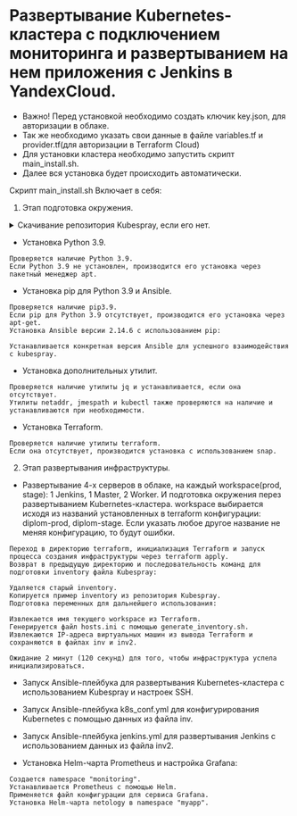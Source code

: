 # Развертывание Kubernetes-кластера с подключением мониторинга и развертыванием на нем приложения с Jenkins в YandexCloud.

* Важно! Перед установкой необходимо создать ключик key.json, для авторизации в облаке. 
* Так же необходимо указать свои данные в файле variables.tf и provider.tf(для авторизации в Terraform Cloud)
* Для установки кластера необходимо запустить скрипт main_install.sh. 
* Далее вся установка будет происходить автоматически.

Скрипт main_install.sh Включает в себя:

1. Этап подготовка окружения.
   
<details>
  <summary>Скачивание репозитория Kubespray, если его нет.</summary>
  <p>Проверяется, есть ли директория с именем "kubespray". Если директория не найдена, скрипт клонирует репозиторий Kubespray из GitHub.</p>
</details>


   
* Установка Python 3.9.
```
Проверяется наличие Python 3.9.
Если Python 3.9 не установлен, производится его установка через пакетный менеджер apt.
```
* Установка pip для Python 3.9 и Ansible.
```
Проверяется наличие pip3.9.
Если pip для Python 3.9 отсутствует, производится его установка через apt-get.
Установка Ansible версии 2.14.6 с использованием pip:

Устанавливается конкретная версия Ansible для успешного взаимодействия с kubespray.
```
* Установка дополнительных утилит.
```
Проверяется наличие утилиты jq и устанавливается, если она отсутствует.
Утилиты netaddr, jmespath и kubectl также проверяются на наличие и устанавливаются при необходимости.
```
* Установка Terraform.
```
Проверяется наличие утилиты terraform.
Если она отсутствует, производится установка с использованием snap.
```

2. Этап развертывания инфраструктуры.
   
* Развертывание 4-х серверов в облаке, на каждый workspace(prod, stage): 1 Jenkins, 1 Master, 2 Worker. И подготовка окружения перез развертыванием Kubernetes-кластера.
workspace выбирается исходя из названий установленных в terraform конфигурации: diplom-prod, diplom-stage.
Если указать любое другое название не меняя конфигурацию, то будут ошибки.

```
Переход в директорию terraform, инициализация Terraform и запуск процесса создания инфраструктуры через terraform apply.
Возврат в предыдущую директорию и последовательность команд для подготовки inventory файла Kubespray:

Удаляется старый inventory.
Копируется пример inventory из репозитория Kubespray.
Подготовка переменных для дальнейшего использования:

Извлекается имя текущего workspace из Terraform.
Генерируется файл hosts.ini с помощью generate_inventory.sh.
Извлекаются IP-адреса виртуальных машин из вывода Terraform и сохраняются в файлах inv и inv2.

Ожидание 2 минут (120 секунд) для того, чтобы инфраструктура успела инициализироваться.
```
* Запуск Ansible-плейбука для развертывания Kubernetes-кластера с использованием Kubespray и настроек SSH.

* Запуск Ansible-плейбука k8s_conf.yml для конфигурирования Kubernetes с помощью данных из файла inv.

* Запуск Ansible-плейбука jenkins.yml для развертывания Jenkins с использованием данных из файла inv2.

* Установка Helm-чарта Prometheus и настройка Grafana:
```
Создается namespace "monitoring".
Устанавливается Prometheus с помощью Helm.
Применяется файл конфигурации для сервиса Grafana.
Установка Helm-чарта netology в namespace "myapp".
```

